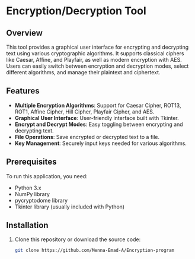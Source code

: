 # Encryption/Decryption Tool

## Overview
This tool provides a graphical user interface for encrypting and decrypting text using various cryptographic algorithms. It supports classical ciphers like Caesar, Affine, and Playfair, as well as modern encryption with AES. Users can easily switch between encryption and decryption modes, select different algorithms, and manage their plaintext and ciphertext.

## Features
- **Multiple Encryption Algorithms**: Support for Caesar Cipher, ROT13, ROT1, Affine Cipher, Hill Cipher, Playfair Cipher, and AES.
- **Graphical User Interface**: User-friendly interface built with Tkinter.
- **Encrypt and Decrypt Modes**: Easy toggling between encrypting and decrypting text.
- **File Operations**: Save encrypted or decrypted text to a file.
- **Key Management**: Securely input keys needed for various algorithms.

## Prerequisites
To run this application, you need:
- Python 3.x
- NumPy library
- pycryptodome library
- Tkinter library (usually included with Python)

## Installation
1. Clone this repository or download the source code:
   ```bash
   git clone https://github.com/Menna-Emad-A/Encryption-program
